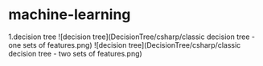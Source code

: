 # machine-learning
1.decision tree
![decision tree](DecisionTree/csharp/classic decision tree - one sets of features.png)
![decision tree](DecisionTree/csharp/classic decision tree - two sets of features.png)
